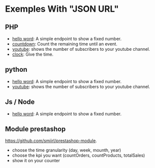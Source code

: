 # Exemples With "JSON URL"

## PHP

- [hello word](/samples/php/basic_json): A simple endpoint to show a fixed number.
- [countdown](/samples/php/countdown): Count the remaining time until an event.
- [youtube](/samples/php/youtube): shows the number of subscribers to your youtube channel. 
- [clock](/samples/php/clock): Give the time.

## python
- [hello word](/samples/python/basic_json): A simple endpoint to show a fixed number.
- [youtube](/samples/python/youtube): shows the number of subscribers to your youtube channel.  

## Js / Node

- [hello word](/samples/js/basic_json): A simple endpoint to show a fixed number. 


## Module prestashop
https://github.com/smiirl/prestashop-module.
 - choose the time granularity (day, week, mounth, year)
 - choose the kpi you want (countOrders, countProducts, totalSales)
 - show it on your counter



